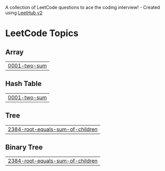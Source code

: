 A collection of LeetCode questions to ace the coding interview! - Created using [LeetHub v2](https://github.com/arunbhardwaj/LeetHub-2.0)
<!---LeetCode Topics Start-->
# LeetCode Topics
## Array
|  |
| ------- |
| [0001-two-sum](https://github.com/alozar/myleetcode/tree/master/0001-two-sum) |
## Hash Table
|  |
| ------- |
| [0001-two-sum](https://github.com/alozar/myleetcode/tree/master/0001-two-sum) |
## Tree
|  |
| ------- |
| [2384-root-equals-sum-of-children](https://github.com/alozar/myleetcode/tree/master/2384-root-equals-sum-of-children) |
## Binary Tree
|  |
| ------- |
| [2384-root-equals-sum-of-children](https://github.com/alozar/myleetcode/tree/master/2384-root-equals-sum-of-children) |
<!---LeetCode Topics End-->
